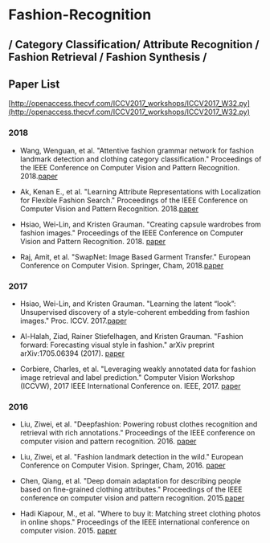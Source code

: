 # Fashion-Recognition
## / Category Classification/ Attribute Recognition / Fashion Retrieval / Fashion Synthesis /
## Paper List
[http://openaccess.thecvf.com/ICCV2017_workshops/ICCV2017_W32.py](http://openaccess.thecvf.com/ICCV2017_workshops/ICCV2017_W32.py)

### 2018
* Wang, Wenguan, et al. "Attentive fashion grammar network for fashion landmark detection and clothing category classification." Proceedings of the IEEE Conference on Computer Vision and Pattern Recognition. 2018.[paper](http://openaccess.thecvf.com/content_cvpr_2018/papers/Wang_Attentive_Fashion_Grammar_CVPR_2018_paper.pdf)

* Ak, Kenan E., et al. "Learning Attribute Representations with Localization for Flexible Fashion Search." Proceedings of the IEEE Conference on Computer Vision and Pattern Recognition. 2018.[paper](http://openaccess.thecvf.com/content_cvpr_2018/papers/Ak_Learning_Attribute_Representations_CVPR_2018_paper.pdf)

* Hsiao, Wei-Lin, and Kristen Grauman. "Creating capsule wardrobes from fashion images." Proceedings of the IEEE Conference on Computer Vision and Pattern Recognition. 2018. [paper](http://openaccess.thecvf.com/content_cvpr_2018/CameraReady/3021.pdf)

* Raj, Amit, et al. "SwapNet: Image Based Garment Transfer." European Conference on Computer Vision. Springer, Cham, 2018.[paper](http://openaccess.thecvf.com/content_ECCV_2018/papers/Amit_Raj_SwapNet_Garment_Transfer_ECCV_2018_paper.pdf)

### 2017
* Hsiao, Wei-Lin, and Kristen Grauman. "Learning the latent “look”: Unsupervised discovery of a style-coherent embedding from fashion images." Proc. ICCV. 2017.[paper](http://openaccess.thecvf.com/content_ICCV_2017/papers/Hsiao_Learning_the_Latent_ICCV_2017_paper.pdf)

* Al-Halah, Ziad, Rainer Stiefelhagen, and Kristen Grauman. "Fashion forward: Forecasting visual style in fashion." arXiv preprint arXiv:1705.06394 (2017). [paper](http://openaccess.thecvf.com/content_ICCV_2017/papers/Al-Halah_Fashion_Forward_Forecasting_ICCV_2017_paper.pdf)

* Corbiere, Charles, et al. "Leveraging weakly annotated data for fashion image retrieval and label prediction." Computer Vision Workshop (ICCVW), 2017 IEEE International Conference on. IEEE, 2017. [paper](http://openaccess.thecvf.com/content_ICCV_2017_workshops/papers/w32/Corbiere_Leveraging_Weakly_Annotated_ICCV_2017_paper.pdf)

### 2016
* Liu, Ziwei, et al. "Deepfashion: Powering robust clothes recognition and retrieval with rich annotations." Proceedings of the IEEE conference on computer vision and pattern recognition. 2016. [paper](http://www.ee.cuhk.edu.hk/~xgwang/papers/liuLQWTcvpr16.pdf)

* Liu, Ziwei, et al. "Fashion landmark detection in the wild." European Conference on Computer Vision. Springer, Cham, 2016. [paper](https://link.springer.com/content/pdf/10.1007%2F978-3-319-46475-6_15.pdf)

* Chen, Qiang, et al. "Deep domain adaptation for describing people based on fine-grained clothing attributes." Proceedings of the IEEE conference on computer vision and pattern recognition. 2015.[paper](https://www.cv-foundation.org/openaccess/content_cvpr_2015/papers/Chen_Deep_Domain_Adaptation_2015_CVPR_paper.pdf)

* Hadi Kiapour, M., et al. "Where to buy it: Matching street clothing photos in online shops." Proceedings of the IEEE international conference on computer vision. 2015. [paper](https://www.cv-foundation.org/openaccess/content_iccv_2015/papers/Kiapour_Where_to_Buy_ICCV_2015_paper.pdf)
